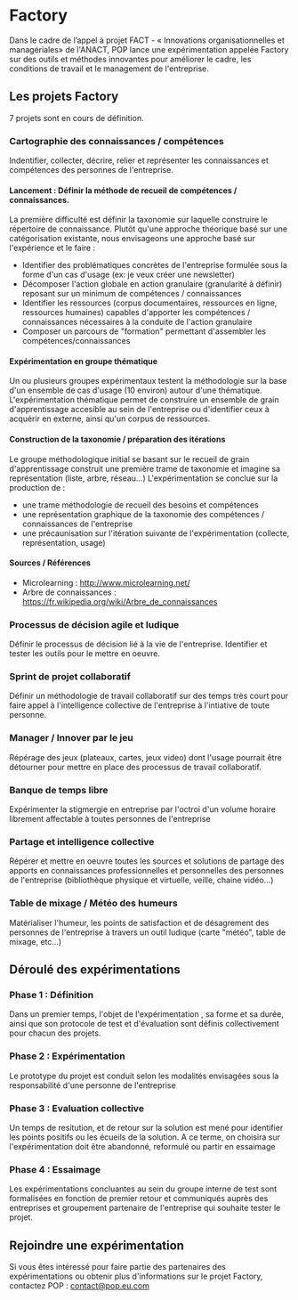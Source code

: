 # Factory

Dans le cadre de l’appel à projet FACT - « Innovations organisationnelles et managériales» de l'ANACT, POP lance une expérimentation appelée Factory sur des outils et méthodes innovantes pour améliorer le cadre, les conditions de travail et le management de l'entreprise.

## Les projets Factory

7 projets sont en cours de définition.

### Cartographie des connaissances / compétences

Indentifier, collecter, décrire, relier et représenter les connaissances et compétences des personnes de l'entreprise.

#### Lancement : Définir la méthode de recueil de compétences / connaissances. 
La première difficulté est définir la taxonomie sur laquelle construire le répertoire de connaissance. Plutôt qu'une approche théorique basé sur une catégorisation existante, nous envisageons une approche basé sur l'expérience et le faire : 
- Identifier des problématiques concrètes de l'entreprise formulée sous la forme d'un cas d'usage (ex: je veux créer une newsletter)
- Décomposer l'action globale en action granulaire (granularité à définir) reposant sur un minimum de compétences / connaissances
- Identifier les ressources (corpus documentaires, ressources en ligne, ressources humaines) capables d'apporter les compétences / connaissances nécessaires à la conduite de l'action granulaire
- Composer un parcours de "formation" permettant d'assembler les compétences/connaissances

#### Expérimentation en groupe thématique
Un ou plusieurs groupes expérimentaux testent la méthodologie sur la base d'un ensemble de cas d'usage (10 environ) autour d'une thématique. 
L'expérimentation thématique permet de construire un ensemble de grain d'apprentissage accesible au sein de l'entreprise ou d'identifier ceux à acquérir en externe, ainsi qu'un corpus de ressources.

#### Construction de la taxonomie / préparation des itérations
Le groupe méthodologique initial se basant sur le recueil de grain d'apprentissage construit une première trame de taxonomie et imagine sa représentation (liste, arbre, réseau...) 
L'expérimentation se conclue sur la production de : 
- une trame méthodologie de recueil des besoins et compétences
- une représentation graphique de la taxonomie des compétences / connaissances de l'entreprise
- une précaunisation sur l'itération suivante de l'expérimentation (collecte, représentation, usage)

#### Sources / Références
- Microlearning : http://www.microlearning.net/
- Arbre de connaissances : https://fr.wikipedia.org/wiki/Arbre_de_connaissances

### Processus de décision agile et ludique

Définir le processus de décision lié à la vie de l'entreprise. Identifier et tester les outils pour le mettre en oeuvre.

### Sprint de projet collaboratif

Définir un méthodologie de travail collaboratif sur des temps très court pour faire appel à l'intelligence collective de l'entreprise à l'intiative de toute personne.

### Manager / Innover par le jeu

Répérage des jeux (plateaux, cartes, jeux video) dont l'usage pourrait être détourner pour mettre en place des processus de travail collaboratif.

### Banque de temps libre

Expérimenter la stigmergie en entreprise par l'octroi d'un volume horaire librement affectable à toutes personnes de l'entreprise

### Partage et intelligence collective

Répérer et mettre en oeuvre toutes les sources et solutions de partage des apports en connaissances professionnelles et personnelles des personnes de l'entreprise (bibliothèque physique et virtuelle, veille, chaine vidéo...)

### Table de mixage / Météo des humeurs

Matérialiser l'humeur, les points de satisfaction et de désagrement des personnes de l'entreprise à travers un outil ludique (carte "météo", table de mixage, etc...) 

## Déroulé des expérimentations

### Phase 1 : Définition

Dans un premier temps, l'objet de l'expérimentation , sa forme et sa durée, ainsi que son protocole de test et d'évaluation sont définis collectivement pour chacun des projets.

### Phase 2 : Expérimentation

Le prototype du projet est conduit selon les modalités envisagées sous la responsabilité d'une personne de l'entreprise

### Phase 3 : Evaluation collective

Un temps de resitution, et de retour sur la solution est mené pour identifier les points positifs ou les écueils de la solution. A ce terme, on choisira sur l'expérimentation doit être abandonné, reformulé ou partir en essaimage

### Phase 4 : Essaimage

Les expérimentations concluantes au sein du groupe interne de test sont formalisées en fonction de premier retour et communiqués auprès des entreprises et groupement partenaire de l'entreprise qui souhaite tester le projet.

## Rejoindre une expérimentation

Si vous êtes intéressé pour faire partie des partenaires des expérimentations ou obtenir plus d'informations sur le projet Factory, contactez POP : contact@pop.eu.com
